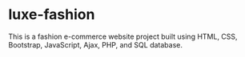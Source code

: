 # luxe-fashion
This is a fashion e-commerce website project built using HTML, CSS, Bootstrap, JavaScript, Ajax, PHP, and SQL database.
